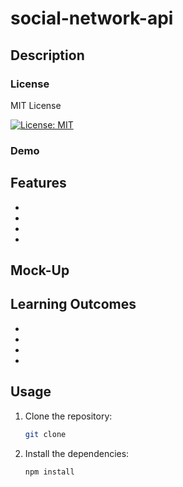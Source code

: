 # social-network-api

## Description

### License

MIT License

[![License: MIT](https://img.shields.io/badge/License-MIT-yellow.svg)](https://opensource.org/licenses/MIT)

### Demo

## Features

-
-
-
-

## Mock-Up

## Learning Outcomes

-
-
-
-

## Usage

1. Clone the repository:

   ```bash
   git clone
   ```

2. Install the dependencies:

   ```bash
   npm install
   ```
